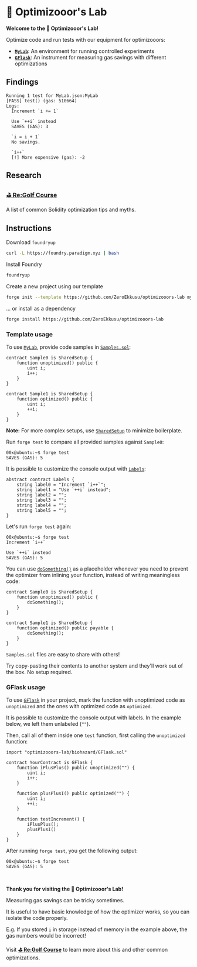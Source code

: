 # 🧪 Optimizooor's Lab

**Welcome to the 🧪 Optimizooor's Lab!**

Optimize code and run tests with our equipment for optimizooors:
- **[`MyLab`](src/biohazard/MyLab.sol)**: An environment for running controlled experiments
- **[`GFlask`](src/biohazard/GFlask.sol)**: An instrument for measuring gas savings with different optimizations

## Findings

```text
Running 1 test for MyLab.json:MyLab
[PASS] test() (gas: 510664)
Logs:
  Increment `i += 1`
  
  Use `++i` instead
  SAVES (GAS): 3
  
  `i = i + 1`
  No savings.
  
  `i++`
  [!] More expensive (gas): -2
```

## Research

### [**⛳ Re:Golf Course**](https://github.com/ZeroEkkusu/re-golf-course)

A list of common Solidity optimization tips and myths.

## Instructions

Download `foundryup`

```bash
curl -L https://foundry.paradigm.xyz | bash
```

Install Foundry

```bash
foundryup
```

Create a new project using our template

```bash
forge init --template https://github.com/ZeroEkkusu/optimizooors-lab my_lab
```

... or install as a dependency

```bash
forge install https://github.com/ZeroEkkusu/optimizooors-lab
```

### Template usage

To use [`MyLab`](src/biohazard/MyLab.sol), provide code samples in [`Samples.sol`](src/Samples.sol):

```solidity
contract Sample0 is SharedSetup {
    function unoptimized() public {
        uint i;
        i++;
    }
}

contract Sample1 is SharedSetup {
    function optimized() public {
        uint i;
        ++i;
    }
}
```

**Note:** For more complex setups, use [`SharedSetup`](src/Samples.sol) to minimize boilerplate.

Run `forge test` to compare all provided samples against `Sample0`:

```console
00x@ubuntu:~$ forge test
SAVES (GAS): 5
```

It is possible to customize the console output with [`Labels`](src/Samples.sol):

```solidity
abstract contract Labels {
    string label0 = "Increment `i++`";
    string label1 = "Use `++i` instead";
    string label2 = "";
    string label3 = "";
    string label4 = "";
    string label5 = "";
}
```

Let's run `forge test` again:

```console
00x@ubuntu:~$ forge test
Increment `i++`

Use `++i` instead
SAVES (GAS): 5
```

You can use [`doSomething()`](src/biohazard/Methods.sol) as a placeholder whenever you need to prevent the optimizer from inlining your function, instead of writing meaningless code:

```solidity
contract Sample0 is SharedSetup {
    function unoptimized() public {
        doSomething();
    }
}

contract Sample1 is SharedSetup {
    function optimized() public payable {
        doSomething();
    }
}
```

`Samples.sol` files are easy to share with others!

Try copy-pasting their contents to another system and they'll work out of the box. No setup required.

### GFlask usage

To use [`GFlask`](src/biohazard/GFlask.sol) in your project, mark the function with unoptimized code as `unoptimized` and the ones with optimized code as `optimized`.

It is possible to customize the console output with labels. In the example below, we left them unlabeled (`""`).

Then, call all of them inside one `test` function, first calling the `unoptimized` function:

```solidity
import "optimizooors-lab/biohazard/GFlask.sol"

contract YourContract is GFlask {
    function iPlusPlus() public unoptimized("") {
        uint i;
        i++;
    }

    function plusPlusI() public optimized("") {
        uint i;
        ++i;
    }

    function testIncrement() {
        iPlusPlus();
        plusPlusI()
    }
}
```

After running `forge test`, you get the following output:

```console
00x@ubuntu:~$ forge test
SAVES (GAS): 5
```

<br>

**Thank you for visiting the 🧪 Optimizooor's Lab!**

Measuring gas savings can be tricky sometimes.

It is useful to have basic knowledge of how the optimizer works, so you can isolate the code properly.

E.g. If you stored `i` in storage instead of memory in the example above, the gas numbers would be incorrect!

Visit [**⛳ Re:Golf Course**](https://github.com/ZeroEkkusu/re-golf-course) to learn more about this and other common optimizations.
